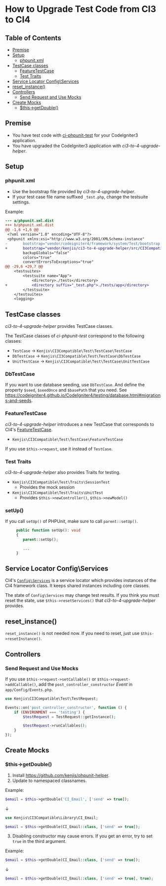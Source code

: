 # How to Upgrade Test Code from CI3 to CI4

## Table of Contents

<!-- START doctoc generated TOC please keep comment here to allow auto update -->
<!-- DON'T EDIT THIS SECTION, INSTEAD RE-RUN doctoc TO UPDATE -->

- [Premise](#premise)
- [Setup](#setup)
  - [phpunit.xml](#phpunitxml)
- [TestCase classes](#testcase-classes)
  - [FeatureTestCase](#featuretestcase)
  - [Test Traits](#test-traits)
- [Service Locator Config\Services](#service-locator-config%5Cservices)
- [reset_instance()](#reset_instance)
- [Controllers](#controllers)
  - [Send Request and Use Mocks](#send-request-and-use-mocks)
- [Create Mocks](#create-mocks)
  - [$this->getDouble()](#this-getdouble)

<!-- END doctoc generated TOC please keep comment here to allow auto update -->

## Premise

- You have test code with [ci-phpunit-test](https://github.com/kenjis/ci-phpunit-test) for your CodeIgniter3 application.
- You have upgraded the CodeIgniter3 application with *ci3-to-4-upgrade-helper*.

## Setup

### phpunit.xml

- Use the bootstrap file provided by *ci3-to-4-upgrade-helper*.
- If your test case file name suffixed `_test.php`, change the testsuite settings.

Example:
```diff
--- a/phpunit.xml.dist
+++ b/phpunit.xml.dist
@@ -1,6 +1,6 @@
 <?xml version="1.0" encoding="UTF-8"?>
 <phpunit xmlns:xsi="http://www.w3.org/2001/XMLSchema-instance"
-       bootstrap="vendor/codeigniter4/framework/system/Test/bootstrap.php"
+       bootstrap="vendor/kenjis/ci3-to-4-upgrade-helper/src/CI3Compatible/Test/bootstrap.php"
        backupGlobals="false"
        colors="true"
        convertErrorsToExceptions="true"
@@ -29,6 +29,7 @@
    <testsuites>
        <testsuite name="App">
            <directory>./tests</directory>
+           <directory suffix="_test.php">./tests/app</directory>
        </testsuite>
    </testsuites>
    <logging>
```

## TestCase classes

*ci3-to-4-upgrade-helper* provides TestCase classes. 

The TestCase classes of *ci-phpunit-test* correspond to the following classes:
- `TestCase` → `Kenjis\CI3Compatible\Test\TestCase\TestCase`
- `DbTestCase` → `Kenjis\CI3Compatible\Test\TestCase\DbTestCase`
- `UnitTestCase` → `Kenjis\CI3Compatible\Test\TestCase\UnitTestCase`

### DbTestCase

If you want to use database seeding, use `DbTestCase`. And define the property `$seed`, `$seedOnce` and `$basePath` that you need. See <https://codeigniter4.github.io/CodeIgniter4/testing/database.html#migrations-and-seeds>.

### FeatureTestCase

*ci3-to-4-upgrade-helper* introduces a new TestCase that corresponds to CI4's [FeatureTestCase](https://codeigniter4.github.io/CodeIgniter4/testing/feature.html#the-test-class).

- `Kenjis\CI3Compatible\Test\TestCase\FeatureTestCase`

If you use `$this->request`, use it instead of `TestCase`.

### Test Traits

*ci3-to-4-upgrade-helper* also provides Traits for testing.

- `Kenjis\CI3Compatible\Test\Traits\SessionTest`
  - Provides the mock session
- `Kenjis\CI3Compatible\Test\Traits\UnitTest`
  - Provides `$this->newController()`, `$this->newModel()`

### setUp()

If you call `setUp()` of PHPUnit, make sure to call `parent::setUp()`.

```php
     public function setUp(): void
     {
        parent::setUp();

        ...
     }
```

## Service Locator Config\Services

CI4's [`Config\Services`](https://codeigniter4.github.io/CodeIgniter4/concepts/services.html) is a service locator which provides instances of the CI4 framework class. It keeps shared instances including core classes.

The state of `Config\Services` may change test results. If you think you must reset the state, use `$this->resetServices()` that *ci3-to-4-upgrade-helper* provides.

## reset_instance()

`reset_instance()` is not needed now. If you need to reset, just use `$this->resetInstance()`.

## Controllers

### Send Request and Use Mocks

If you use `$this->request->setCallable()` or `$this->request->addCallable()`, add the `post_controller_constructor` *Event* in `app/Config/Events.php`.

```php
use Kenjis\CI3Compatible\Test\TestRequest;

Events::on('post_controller_constructor', function () {
    if (ENVIRONMENT === 'testing') {
        $testRequest = TestRequest::getInstance();

        $testRequest->runCallables();
    }
});
```

## Create Mocks

### $this->getDouble()

1. Install <https://github.com/kenjis/phpunit-helper>.
2. Update to namespaced classnames.

Example:
```php
$email = $this->getDouble('CI_Email', ['send' => true]);
```
↓
```php
use Kenjis\CI3Compatible\Library\CI_Email;

$email = $this->getDouble(CI_Email::class, ['send' => true]);
```

3. Disabling constructor may cause errors. If you get an error, try to set `true` in the third argument.

Example:
```php
$email = $this->getDouble(CI_Email::class, ['send' => true]);
```
↓
```php
$email = $this->getDouble(CI_Email::class, ['send' => true], true);
```
